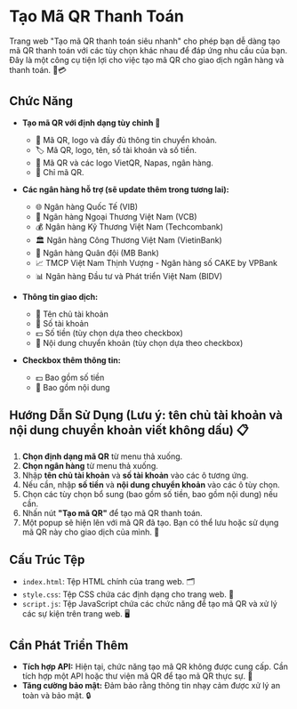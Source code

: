 # Tạo Mã QR Thanh Toán
Trang web "Tạo mã QR thanh toán siêu nhanh" cho phép bạn dễ dàng tạo mã QR thanh toán với các tùy chọn khác nhau để đáp ứng nhu cầu của bạn. Đây là một công cụ tiện lợi cho việc tạo mã QR cho giao dịch ngân hàng và thanh toán. 📱💳

## Chức Năng
- **Tạo mã QR với định dạng tùy chỉnh 🌟** 
  - 📜 Mã QR, logo và đầy đủ thông tin chuyển khoản.
  - 🏷️ Mã QR, logo, tên, số tài khoản và số tiền.
  - 🔗 Mã QR và các logo VietQR, Napas, ngân hàng.
  - 🔲 Chỉ mã QR.

- **Các ngân hàng hỗ trợ (sẽ update thêm trong tương lai):** 
  - 🌐 Ngân hàng Quốc Tế (VIB)
  - 🏦 Ngân hàng Ngoại Thương Việt Nam (VCB)
  - 💰 Ngân hàng Kỹ Thương Việt Nam (Techcombank)
  - 🏛️ Ngân hàng Công Thương Việt Nam (VietinBank)
  - 🏹 Ngân hàng Quân đội (MB Bank)
  - 📈 TMCP Việt Nam Thịnh Vượng - Ngân hàng số CAKE by VPBank
  - 📊 Ngân hàng Đầu tư và Phát triển Việt Nam (BIDV)

- **Thông tin giao dịch:**
  - 👤 Tên chủ tài khoản
  - 🏧 Số tài khoản
  - 💵 Số tiền (tùy chọn dựa theo checkbox)
  - 📝 Nội dung chuyển khoản (tùy chọn dựa theo checkbox)

- **Checkbox thêm thông tin:** 
  - 💵 Bao gồm số tiền
  - 📝 Bao gồm nội dung

## Hướng Dẫn Sử Dụng (Lưu ý: tên chủ tài khoản và nội dung chuyển khoản viết không dấu) 📋
1. **Chọn định dạng mã QR** từ menu thả xuống.
2. **Chọn ngân hàng** từ menu thả xuống.
3. Nhập **tên chủ tài khoản** và **số tài khoản** vào các ô tương ứng.
4. Nếu cần, nhập **số tiền** và **nội dung chuyển khoản** vào các ô tùy chọn.
5. Chọn các tùy chọn bổ sung (bao gồm số tiền, bao gồm nội dung) nếu cần.
6. Nhấn nút **"Tạo mã QR"** để tạo mã QR thanh toán.
7. Một popup sẽ hiện lên với mã QR đã tạo. Bạn có thể lưu hoặc sử dụng mã QR này cho giao dịch của mình. 🎉

## Cấu Trúc Tệp
- `index.html`: Tệp HTML chính của trang web. 🗂️
- `style.css`: Tệp CSS chứa các định dạng cho trang web. 🎨
- `script.js`: Tệp JavaScript chứa các chức năng để tạo mã QR và xử lý các sự kiện trên trang web. 🖥️

## Cần Phát Triển Thêm
- **Tích hợp API:** Hiện tại, chức năng tạo mã QR không được cung cấp. Cần tích hợp một API hoặc thư viện mã QR để tạo mã QR thực sự. 🔌
- **Tăng cường bảo mật:** Đảm bảo rằng thông tin nhạy cảm được xử lý an toàn và bảo mật. 🔒
